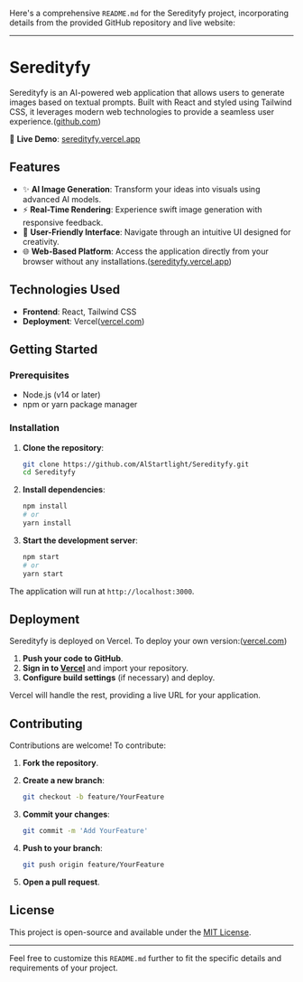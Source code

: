 Here's a comprehensive `README.md` for the Seredityfy project, incorporating details from the provided GitHub repository and live website:

---

# Seredityfy

Seredityfy is an AI-powered web application that allows users to generate images based on textual prompts. Built with React and styled using Tailwind CSS, it leverages modern web technologies to provide a seamless user experience.([github.com][1])

🔗 **Live Demo**: [seredityfy.vercel.app](https://seredityfy.vercel.app)

## Features

* ✨ **AI Image Generation**: Transform your ideas into visuals using advanced AI models.
* ⚡ **Real-Time Rendering**: Experience swift image generation with responsive feedback.
* 🎨 **User-Friendly Interface**: Navigate through an intuitive UI designed for creativity.
* 🌐 **Web-Based Platform**: Access the application directly from your browser without any installations.([seredityfy.vercel.app][2])

## Technologies Used

* **Frontend**: React, Tailwind CSS
* **Deployment**: Vercel([vercel.com][3])

## Getting Started

### Prerequisites

* Node.js (v14 or later)
* npm or yarn package manager

### Installation

1. **Clone the repository**:

   ```bash
   git clone https://github.com/AlStartlight/Seredityfy.git
   cd Seredityfy
   ```



2. **Install dependencies**:

   ```bash
   npm install
   # or
   yarn install
   ```



3. **Start the development server**:

   ```bash
   npm start
   # or
   yarn start
   ```



The application will run at `http://localhost:3000`.

## Deployment

Seredityfy is deployed on Vercel. To deploy your own version:([vercel.com][3])

1. **Push your code to GitHub**.
2. **Sign in to [Vercel](https://vercel.com/)** and import your repository.
3. **Configure build settings** (if necessary) and deploy.

Vercel will handle the rest, providing a live URL for your application.

## Contributing

Contributions are welcome! To contribute:

1. **Fork the repository**.
2. **Create a new branch**:

   ```bash
   git checkout -b feature/YourFeature
   ```



3. **Commit your changes**:

   ```bash
   git commit -m 'Add YourFeature'
   ```



4. **Push to your branch**:

   ```bash
   git push origin feature/YourFeature
   ```



5. **Open a pull request**.

## License

This project is open-source and available under the [MIT License](LICENSE).

---

Feel free to customize this `README.md` further to fit the specific details and requirements of your project.

[1]: https://github.com/asepjumadi/Seredityfy?utm_source=chatgpt.com "seredityfy is website ai generate image - GitHub"
[2]: https://seredityfy.vercel.app/?utm_source=chatgpt.com "Seredityfy"
[3]: https://vercel.com/?utm_source=chatgpt.com "Vercel: Build and deploy the best web experiences with the ..."

